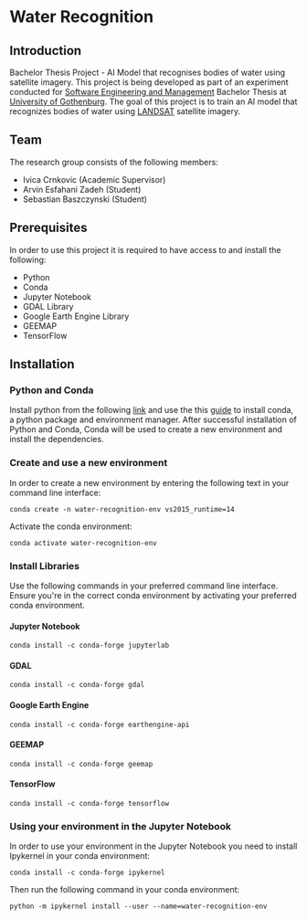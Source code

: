 # Water Recognition
## Introduction
Bachelor Thesis Project - AI Model that recognises bodies of water using satellite imagery.
This project is being developed as part of an experiment conducted for [Software Engineering and Management] Bachelor Thesis at [University of Gothenburg]. The goal of this project is to train an AI model that recognizes bodies of water using [LANDSAT] satellite imagery.

## Team
The research group consists of the following members:

- Ivica Crnkovic (Academic Supervisor)
- Arvin Esfahani Zadeh (Student)
- Sebastian Baszczynski (Student)

## Prerequisites
In order to use this project it is required to have access to and install the following:
- Python
- Conda
- Jupyter Notebook
- GDAL Library
- Google Earth Engine Library
- GEEMAP
- TensorFlow

## Installation
### Python and Conda
Install python from the following [link] and use the this [guide] to install conda, a python package and environment manager.
After successful installation of Python and Conda, Conda will be used to create a new environment and install the dependencies.
### Create and use a new environment
In order to create a new environment by entering the following text in your command line interface:
```
conda create -n water-recognition-env vs2015_runtime=14 
```
Activate the conda environment:
```
conda activate water-recognition-env
```
### Install Libraries
Use the following commands in your preferred command line interface. Ensure you're in the correct conda environment by activating your preferred conda environment.
#### Jupyter Notebook
```
conda install -c conda-forge jupyterlab
```
#### GDAL
```
conda install -c conda-forge gdal
```
#### Google Earth Engine
```
conda install -c conda-forge earthengine-api
```
#### GEEMAP
```
conda install -c conda-forge geemap
```
#### TensorFlow
```
conda install -c conda-forge tensorflow
```
### Using your environment in the Jupyter Notebook
In order to use your environment in the Jupyter Notebook you need to install Ipykernel in your conda environment:
```
conda install -c conda-forge ipykernel
```
Then run the following command in your conda environment:
```
python -m ipykernel install --user --name=water-recognition-env
```



[//]: # (These are reference links used in the body of this note and get stripped out when the markdown processor does its job)
   [University Of Gothenburg]: <https://www.gu.se/en>
   [Software Engineering and Management]: <https://www.gu.se/en/study-gothenburg/software-engineering-and-management-bachelors-programme-n1sof>
   [LANDSAT]: <https://landsat.com>
   [link]: <https://www.python.org/downloads/>
   [guide]: <https://conda.io/projects/conda/en/latest/user-guide/install/index.html>
   
  
